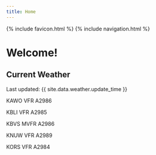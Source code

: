 ```yaml
---
title: Home
---
```

{% include favicon.html %}
{% include navigation.html %}
# Welcome!

## Current Weather

Last updated: {{ site.data.weather.update_time }}

KAWO VFR A2986

KBLI VFR A2985

KBVS MVFR A2986

KNUW VFR A2989

KORS VFR A2984


